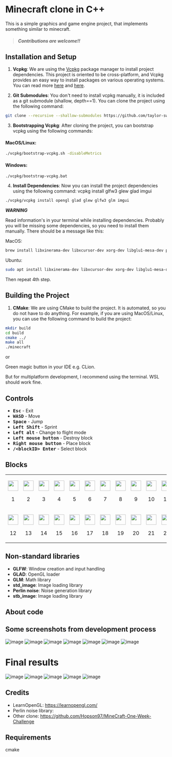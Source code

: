 # Minecraft clone in C++
This is a simple graphics and game engine project, that implements something similar to minecraft.

> #### **_Contributions are welcome!!_**

## Installation and Setup 

1. **Vcpkg**: We are using the [Vcpkg](https://github.com/microsoft/vcpkg) package manager to install project dependencies. This project is oriented to be cross-platform, and Vcpkg provides an easy way to install packages on various operating systems.
   You can read more [here](https://vcpkg.io/en/) and [here](https://learn.microsoft.com/en-us/vcpkg/get_started/overview).

2. **Git Submodules**: You don't need to install vcpkg manually, it is included as a git submodule (shallow, depth==1). You can clone the project using the following command:
```bash
git clone --recursive --shallow-submodules https://github.com/taylor-swif/minecraft.git
```
3. **Bootstrapping Vcpkg**: After cloning the project, you can bootstrap vcpkg using the following commands:

#### MacOS/Linux:
```bash
./vcpkg/bootstrap-vcpkg.sh -disableMetrics
```

#### Windows:
```bash
./vcpkg/bootstrap-vcpkg.bat
```

4. **Install Dependencies**: Now you can install the project dependencies using the following command:
   vcpkg install glfw3 glew glad imgui

```bash
./vcpkg/vcpkg install opengl glad glew glfw3 glm imgui
```
***WARNING***

Read information's in your terminal while installing dependencies. Probably you will be missing some dependencies, so you need to install them manually.
There should be a message like this:

MacOS:
```bash
brew install libxinerama-dev libxcursor-dev xorg-dev libglu1-mesa-dev pkg-config
```

Ubuntu:
```bash
sudo apt install libxinerama-dev libxcursor-dev xorg-dev libglu1-mesa-dev pkg-config
```

Then repeat 4th step.

## Building the Project
1. **CMake**: We are using CMake to build the project. It is automated, so you do not have to do anything. 
   For example, if you are using MacOS/Linux, you can use the following command to build the project:
```bash
mkdir build
cd build
cmake ../
make all
./minecraft
```

or

Green magic button in your IDE e.g. CLion.

But for multiplatform development, I recommend using the terminal. WSL should work fine.

## Controls
- <kbd>**Esc**</kbd> - Exit
- <kbd>**W**</kbd><kbd>**A**</kbd><kbd>**S**</kbd><kbd>**D**</kbd> - Move
- <kbd>**Space**</kbd> - Jump
- <kbd>**Left Shift**</kbd> - Sprint
- <kbd>**Left alt**</kbd> - Change to flight mode
- <kbd>**Left mouse button**</kbd> - Destroy block
- <kbd>**Right mouse button**</kbd> - Place block
- <kbd>**/\<blockID> Enter**</kbd> - Select block

## Blocks
<table>
  <tr>
    <td>
      <p align="center"><img src="screenshots/blocks/dirt.png" style="width: 32px; height: 32px;"></p>
      <p align="center">1</p>
    </td>
    <td>
      <p align="center"><img src="screenshots/blocks/grass.png" style="width: 32px; height: 32px;"></p>
      <p align="center">2</p>
    </td>
    <td>
      <p align="center"><img src="screenshots/blocks/sand.png" style="width: 32px; height: 32px;"></p>
      <p align="center">3</p>
    </td>
    <td>
      <p align="center"><img src="screenshots/blocks/gravel.png" style="width: 32px; height: 32px;"></p>
      <p align="center">4</p>
    </td>
    <td>
      <p align="center"><img src="screenshots/blocks/rock.png" style="width: 32px; height: 32px;"></p>
      <p align="center">5</p>
    </td>
    <td>
      <p align="center"><img src="screenshots/blocks/oak_wood.png" style="width: 32px; height: 32px;"></p>
      <p align="center">6</p>
    </td>
    <td>
      <p align="center"><img src="screenshots/blocks/oak_planks.png" style="width: 32px; height: 32px;"></p>
      <p align="center">7</p>
    </td>
    <td>
      <p align="center"><img src="screenshots/blocks/birch_wood.png" style="width: 32px; height: 32px;"></p>
      <p align="center">8</p>
    </td>
    <td>
      <p align="center"><img src="screenshots/blocks/birch_planks.png" style="width: 32px; height: 32px;"></p>
      <p align="center">9</p>
    </td>
    <td>
      <p align="center"><img src="screenshots/blocks/leafs.png" style="width: 32px; height: 32px;"></p>
      <p align="center">10</p>
    </td>
    <td>
      <p align="center"><img src="screenshots/blocks/cactus.png" style="width: 32px; height: 32px;"></p>
      <p align="center">11</p>
    </td>
  </tr>
  <tr>
    <td>
      <p align="center"><img src="screenshots/blocks/snow.png" style="width: 32px; height: 32px;"></p>
      <p align="center">12</p>
    </td>
    <td>
      <p align="center"><img src="screenshots/blocks/full_snow.png" style="width: 32px; height: 32px;"></p>
      <p align="center">13</p>
    </td>
    <td>
      <p align="center"><img src="screenshots/blocks/watermelon.png" style="width: 32px; height: 32px;"></p>
      <p align="center">14</p>
    </td>
    <td>
      <p align="center"><img src="screenshots/blocks/pumpkin.png" style="width: 32px; height: 32px;"></p>
      <p align="center">15</p>
    </td>
    <td>
      <p align="center"><img src="screenshots/blocks/coal_vein.png" style="width: 32px; height: 32px;"></p>
      <p align="center">16</p>
    </td>
    <td>
      <p align="center"><img src="screenshots/blocks/iron_vein.png" style="width: 32px; height: 32px;"></p>
      <p align="center">17</p>
    </td>
    <td>
      <p align="center"><img src="screenshots/blocks/emerald_vein.png" style="width: 32px; height: 32px;"></p>
      <p align="center">18</p>
    </td>
    <td>
      <p align="center"><img src="screenshots/blocks/diamond_vein.png" style="width: 32px; height: 32px;"></p>
      <p align="center">19</p>
    </td>
    <td>
      <p align="center"><img src="screenshots/blocks/bedrock.png" style="width: 32px; height: 32px;"></p>
      <p align="center">20</p>
    </td>
    <td>
      <p align="center"><img src="screenshots/blocks/brick.png" style="width: 32px; height: 32px;"></p>
      <p align="center">21</p>
    </td>
    <td>
      <p align="center"><img src="screenshots/blocks/water.png" style="width: 32px; height: 32px;"></p>
      <p align="center">22</p>
    </td>
  </tr>
</table>


## Non-standard libraries

- **GLFW**: Window creation and input handling
- **GLAD**: OpenGL loader
- **GLM**: Math library
- **std_image**: Image loading library
- **Perlin noise**: Noise generation library
- **stb_image**: Image loading library

## About code

## Some screenshots from development process
![image](screenshots/s10.png)
![image](screenshots/s20.png)
![image](screenshots/s30.png)
![image](screenshots/s35.png)
![image](screenshots/s40.png)
![image](screenshots/s50.png)
![image](screenshots/s60.png)

##

# Final results
![image](screenshots/final1.jpeg)
![image](screenshots/final2.jpeg)
![image](screenshots/final3.jpeg)
![image](screenshots/final4.jpeg)
![image](screenshots/house.jpg)

##

## Credits 
- LearnOpenGL: https://learnopengl.com/
- Perlin noise library:
- Other clone: https://github.com/Hopson97/MineCraft-One-Week-Challenge

## Requirements
cmake
